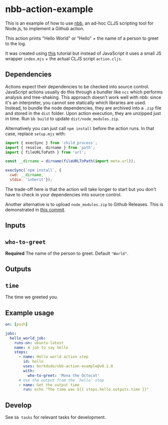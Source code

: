 # nbb-action-example

This is an example of how to use [nbb](https://github.com/borkdude/nbb), an
ad-hoc CLJS scripting tool for Node.js, to implement a Github action.

This action prints "Hello World" or "Hello" + the name of a person to greet to the log.

It was created using
[this](https://docs.github.com/en/actions/creating-actions/creating-a-javascript-action)
tutorial but instead of JavaScript it uses a small JS wrapper `index.mjs` + the
actual CLJS script `action.cljs`.

## Dependencies

Actions expect their dependencies to be checked into source control. JavaScript
actions usually do this through a bundler like `ncc` which performs analysis and
tree-shaking. This approach doesn't work well with nbb: since it's an
interpreter, you cannot see statically which libraries are used. Instead, to
bundle the node dependencies, they are archived into a `.zip` file and stored in
the `dist` folder. Upon action execution, they are unzipped just in time. Run
`bb build` to update `dist/node_modules.zip`.

Alternatively you can just call `npm install` before the action runs. In that case, replace `setup.mjs` with:

``` javascript
import { execSync } from 'child_process';
import { resolve, dirname } from 'path';
import { fileURLToPath } from 'url';

const __dirname = dirname(fileURLToPath(import.meta.url));

execSync(`npm install`, {
  cwd: __dirname,
  stdio: 'inherit'});
```

The trade-off here is that the action will take longer to start but you don't
have to check in your dependencies into source control.

Another alternative is to upload `node_modules.zip` to Github Releases. This is
demonstrated in [this commit](https://github.com/borkdude/nbb-action-example/commit/0fa0a010864db4814b0b3f6a4c6a58f151ec5d98).

## Inputs

## `who-to-greet`

**Required** The name of the person to greet. Default `"World"`.

## Outputs

## `time`

The time we greeted you.

## Example usage

``` yaml
on: [push]

jobs:
  hello_world_job:
    runs-on: ubuntu-latest
    name: A job to say hello
    steps:
      - name: Hello world action step
        id: hello
        uses: borkdude/nbb-action-example@v0.1.0
        with:
          who-to-greet: 'Mona the Octocat'
      # Use the output from the `hello` step
      - name: Get the output time
        run: echo "The time was ${{ steps.hello.outputs.time }}"
```

## Develop

See `bb tasks` for relevant tasks for development.
